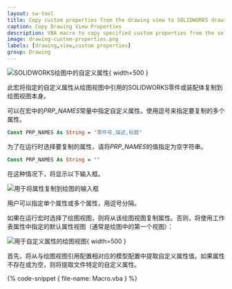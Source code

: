 ```yaml
---
layout: sw-tool
title: Copy custom properties from the drawing view to SOLIDWORKS drawing file
caption: Copy Drawing View Properties
description: VBA macro to copy specified custom properties from the selected or default drawing view into the drawing properties
image: drawing-custom-properties.png
labels: [drawing,view,custom properties]
group: Drawing
---
```

![SOLIDWORKS绘图中的自定义属性](drawing-custom-properties.png){ width=500 }

此宏将指定的自定义属性从绘图视图中引用的SOLIDWORKS零件或装配体复制到绘图视图本身。

可以在宏中的*PRP_NAMES*常量中指定自定义属性。使用逗号来指定要复制的多个属性。

~~~ vb
Const PRP_NAMES As String = "零件号,描述,标题"
~~~

为了在运行时选择要复制的属性，请将*PRP_NAMES*的值指定为空字符串。

~~~ vb
Const PRP_NAMES As String = ""
~~~

在这种情况下，将显示以下输入框。

![用于将属性复制到绘图的输入框](properties-input-box.png)

用户可以指定单个属性或多个属性，用逗号分隔。

如果在运行宏时选择了绘图视图，则将从该绘图视图复制属性。否则，将使用工作表属性中指定的默认属性视图（通常是绘图中的第一个视图）：

![用于自定义属性的绘图视图](properties-view.png){ width=500 }

首先，将从与绘图视图引用配置相对应的模型配置中提取自定义属性值。如果属性不存在或为空，则将提取文件特定的自定义属性。

{% code-snippet { file-name: Macro.vba } %}